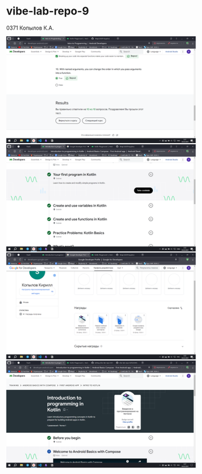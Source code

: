 # vibe-lab-repo-9
0371 Копылов К.А.

![alt text](./Screenshot_1.png)
![alt text](./Screenshot_2.png)
![alt text](./Screenshot_3.png)
![alt text](./Screenshot_4.png)
